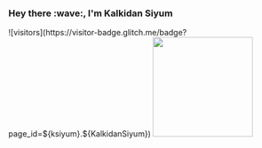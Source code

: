 
<h3><b>Hey there</b> :wave:, I'm <a > Kalkidan Siyum</a></h3>
![visitors](https://visitor-badge.glitch.me/badge?page_id=${ksiyum}.${KalkidanSiyum})
<img height="180em" src="https://github-readme-stats.vercel.app/api?username=ksiyum&show_icons=true&hide_border=true&&count_private=true&include_all_commits=true" />

